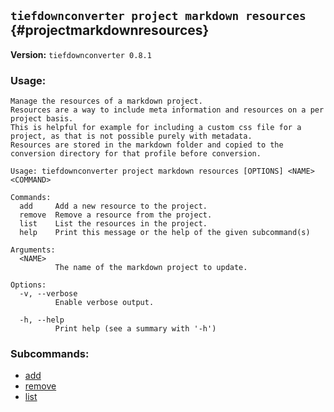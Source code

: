 ## `tiefdownconverter project markdown resources` {#projectmarkdownresources}

**Version:** `tiefdownconverter 0.8.1`

### Usage:
```
Manage the resources of a markdown project.
Resources are a way to include meta information and resources on a per project basis.
This is helpful for example for including a custom css file for a project, as that is not possible purely with metadata.
Resources are stored in the markdown folder and copied to the conversion directory for that profile before conversion.

Usage: tiefdownconverter project markdown resources [OPTIONS] <NAME> <COMMAND>

Commands:
  add     Add a new resource to the project.
  remove  Remove a resource from the project.
  list    List the resources in the project.
  help    Print this message or the help of the given subcommand(s)

Arguments:
  <NAME>
          The name of the markdown project to update.

Options:
  -v, --verbose
          Enable verbose output.

  -h, --help
          Print help (see a summary with '-h')
```

### Subcommands:
- [add](#projectmarkdownresourcesadd)
- [remove](#projectmarkdownresourcesremove)
- [list](#projectmarkdownresourceslist)


